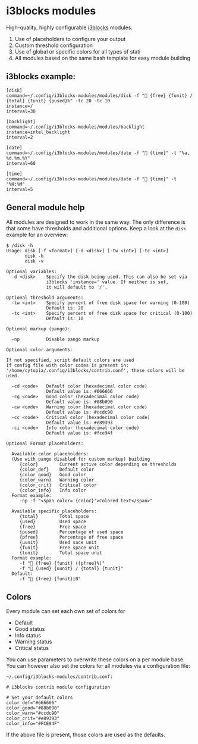 # i3blocks modules

High-quality, highly configurable [i3blocks](https://github.com/vivien/i3blocks/) modules.

1. Use of placeholders to configure your output
2. Custom threshold configuration
3. Use of global or specific colors for all types of stati
4. All modules based on the same bash template for easy module building



## i3blocks example:

```
[disk]
command=~/.config/i3blocks-modules/modules/disk -f " {free} {funit} / {total} {tunit} {pused}%" -tc 20 -tc 10
instance=/
interval=30

[backlight]
command=~/.config/i3blocks-modules/modules/backlight
instance=intel_backlight
interval=2

[date]
command=~/.config/i3blocks-modules/modules/date -f " {time}" -t "%a, %d.%m.%Y"
interval=60

[time]
command=~/.config/i3blocks-modules/modules/date -f " {time}" -t "%H:%M"
interval=5
```


## General module help

All modules are designed to work in the same way. The only difference is that some have thresholds and additional options. Keep a look at the `disk` example for an overview:

```
$ /disk -h
Usage: disk [-f <format>] [-d <disk>] [-tw <int>] [-tc <int>]
       disk -h
       disk -v

Optional variables:
  -d <disk>    Specify the disk being used. This can also be set via
               i3blocks 'instance=' value. If neither is set,
               it will default to '/'.

Optional threshold arguments:
  -tw <int>    Specify percent of free disk space for warning (0-100)
               Default is: 20
  -tc <int>    Specify percent of free disk space for critical (0-100)
               Default is: 10

Optional markup (pango):

  -np          Disable pango markup

Optional color arguments:

If not specified, script default colors are used
If config file with color codes is present in:
'/home/cytopia/.config/i3blocks/contrib.conf', these colors will be used.

  -cd <code>   Default color (hexadecimal color code)
               Default value is: #666666
  -cg <code>   Good color (hexadecimal color code)
               Default value is: #88b090
  -cw <code>   Warning color (hexadecimal color code)
               Default value is: #ccdc90
  -cc <code>   Critical color (hexadecimal color code)
               Default value is: #e89393
  -ci <code>   Info color (hexadecimal color code)
               Default value is: #fce94f

Optional Format placeholders:

  Available color placeholders:
  (Use with pango disabled for custom markup) building
     {color}        Current active color depending on thresholds
     {color_def}    Default color
     {color_good}   Good color
     {color_warn}   Warning color
     {color_crit}   Critical color
     {color_info}   Info color
  Format example:
     -np -f "<span color='{color}'>Colored text</span>"

  Available specific placeholders:
     {total}        Total space
     {used}         Used space
     {free}         Free space
     {pused}        Percentage of used space
     {pfree}        Percentage of free space
     {uunit}        Used sace unit
     {funit}        Free space unit
     {tunit}        Total space unit
  Format example:
     -f " {free} {funit} ({pfree}%)"
     -f " {used} {uunit} / {total} {tunit}"
  Default:
     -f " {free} {funit}iB"

```


## Colors

Every module can set each own set of colors for

* Default
* Good status
* Info status
* Warning status
* Critical status

You can use parameters to overwrite these colors on a per module base. You can however also set the colors for all modules via a configuration file:

`~/.config/i3blocks-modules/contrib.conf:`

```
# i3blocks contrib module configuration

# Set your default colors
color_def="#666666"
color_good="#88b090"
color_warn="#ccdc90"
color_crit="#e89393"
color_info="#FCE94F"
```

If the above file is present, those colors are used as the defaults.

